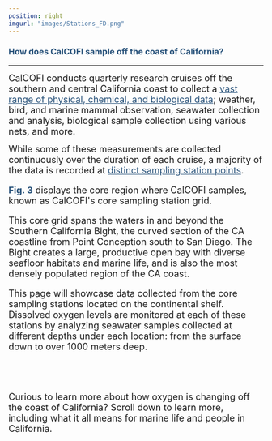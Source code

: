 ```yaml
---
position: right
imgurl: "images/Stations_FD.png"
---
```


### <span style="color:#28527A"> How does CalCOFI sample off the coast of California? </span>

--- 

<font size="+1"> CalCOFI conducts quarterly research cruises off the southern and central California coast to collect a <a href="https://calcofi.org/sampling-info/" style="color: #28527A; text-decoration: underline;">vast range of physical, chemical, and biological data</a>; weather, bird, and marine mammal observation, seawater collection and analysis, biological sample collection using various nets, and more. </font>

<font size="+1"> While some of these measurements are collected continuously over the duration of each cruise, a majority of the data is recorded at <a href="https://calcofi.org/sampling-info/station-positions/" style="color: #28527A; text-decoration: underline;"> distinct sampling station points</a>.

<font size="+1"> <span style="color:#28527A"> **Fig. 3** </span> displays the core region where CalCOFI samples, known as CalCOFI's core sampling station grid. </font>

<font size="+1"> This core grid spans the waters in and beyond the Southern California Bight, the curved section of the CA coastline from Point Conception south to San Diego. The Bight creates a large, productive open bay with diverse seafloor habitats and marine life, and is also the most densely populated region of the CA coast. </font>

<font size="+1"> This page will showcase data collected from the core sampling stations located on the continental shelf. Dissolved oxygen levels are monitored at each of these stations by analyzing seawater samples collected at different depths under each location: from the surface down to over 1000 meters deep. </font>

<br />
<br />

<font size="+1"> Curious to learn more about how oxygen is changing off the coast of California? Scroll down to learn more, including what it all means for marine life and people in California. </font>
